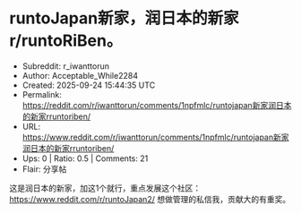 # runtoJapan新家，润日本的新家r/runtoRiBen。

- Subreddit: r_iwanttorun
- Author: Acceptable_While2284
- Created: 2025-09-24 15:44:35 UTC
- Permalink: https://reddit.com/r/iwanttorun/comments/1npfmlc/runtojapan新家润日本的新家rruntoriben/
- URL: https://www.reddit.com/r/iwanttorun/comments/1npfmlc/runtojapan新家润日本的新家rruntoriben/
- Ups: 0 | Ratio: 0.5 | Comments: 21
- Flair: 分享帖


这是润日本的新家，加这1个就行，重点发展这个社区：<https://www.reddit.com/r/runtoJapan2/>
想做管理的私信我，贡献大的有重奖。

